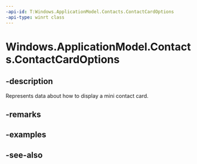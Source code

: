 ----api-id: T:Windows.ApplicationModel.Contacts.ContactCardOptions
-api-type: winrt class
---<!-- Class syntax.public class ContactCardOptions : Windows.ApplicationModel.Contacts.IContactCardOptions, Windows.ApplicationModel.Contacts.IContactCardOptions2--># Windows.ApplicationModel.Contacts.ContactCardOptions## -descriptionRepresents data about how to display a mini contact card.## -remarks## -examples## -see-also